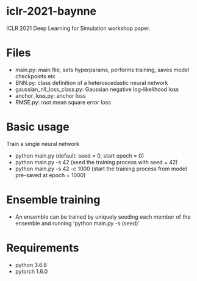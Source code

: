 # iclr-2021-baynne
ICLR 2021 Deep Learning for Simulation workshop paper.

# Files
- main.py: main file, sets hyperparams, performs training, saves model checkpoints etc
- BNN.py: class definition of a heteroscedastic neural network
- gaussian_nll_loss_class.py: Gaussian negative log-likelihood loss 
- anchor_loss.py: anchor loss
- RMSE.py: root mean square error loss

# Basic usage
Train a single neural network
- python main.py (default: seed = 0, start epoch = 0)
- python main.py -s 42 (seed the training process with seed = 42) 
- python main.py -s 42 -c 1000 (start the training process from model pre-saved at epoch = 1000)

# Ensemble training
- An ensemble can be trained by uniquely seeding each member of the ensemble and running 'python main.py -s (seed)'

# Requirements
- python 3.6.8
- pytorch 1.6.0
